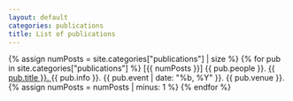 ```yaml
---
layout: default
categories: publications
title: List of publications
---
```

{% assign numPosts = site.categories["publications"] | size %}
{% for pub in site.categories["publications"] %}
   <span class="publication-item">
      <span class="id"> \[{{ numPosts }}\] </span>
      <span class="authors">{{ pub.people }}.</span>
      <a href="{{ pub.url | prepend: site.baseurl }}">
      <span class="title">{{ pub.title }}.</span>
      </a>
      <span class="info">{{ pub.info }}.</span>
      <span class="event">{{ pub.event | date: "%b, %Y" }}.</span>
      <span class="venue">{{ pub.venue }}.</span>
   </span>
   {% assign numPosts = numPosts | minus: 1 %}
{% endfor %}

